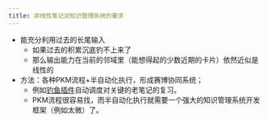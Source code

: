 ```yaml
---
title: 非线性笔记对知识管理系统的要求
---
```


* 能充分利用过去的长尾输入
    * 如果过去的积累沉底钓不上来了
    * 那么输出能力在当前的邻域里（能想得起的少数近期的卡片）依然近似是线性的
* 方法：各种PKM流程+半自动化执行，形成赛博协同系统；
    * 例如[钓鱼插件](#%E9%92%93%E9%B1%BC%E6%8F%92%E4%BB%B6)自动调度对关键的老笔记的复习。
    * PKM流程很容易找，而半自动化执行就需要一个强大的知识管理系统开发框架（例如太微）了。